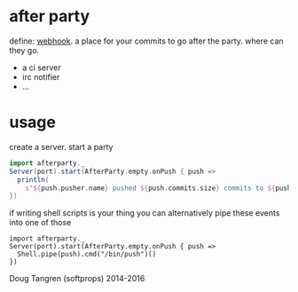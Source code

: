 # after party

define: [webhook](https://help.github.com/articles/post-receive-hooks). a place for your commits to go after the party. where can they go.

* a ci server
* irc notifier
* ...


# usage

create a server. start a party

```scala
import afterparty._
Server(port).start(AfterParty.empty.onPush { push =>
  println(
    s"${push.pusher.name} pushed ${push.commits.size} commits to ${push.ref}")
})
```

if writing shell scripts is your thing you can alternatively pipe these events into one of those


```
import afterparty._
Server(port).start(AfterParty.empty.onPush { push =>
  Shell.pipe(push).cmd("/bin/push")()
})
```



Doug Tangren (softprops) 2014-2016

